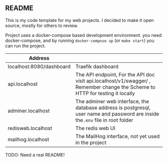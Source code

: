 README
------

This is my code template for my web projects. I decided to make it open source, mostly for others to review.

Project uses a docker-compose based development environment. you need docker-compose, and by running `docker-compose up` (or `make start`) you can run the project. 

| Address | |
| ---| ---|
| localhost:8080/dashboard | Traefik dashboard |
|api.localhost| The API endpoint, For the API doc visit api.localhost/v1/swagger/ , Remember change the Scheme to HTTP for testing it locally |
|adminer.localhost| The adminer web interface, the database address is postgresql, user name and password are inside the`.env` file in root folder|
|redisweb.localhost|The redis web UI|
|mailhog.localhost|The MailHog interface, not yet used in the project|

TODO: Need a real README!